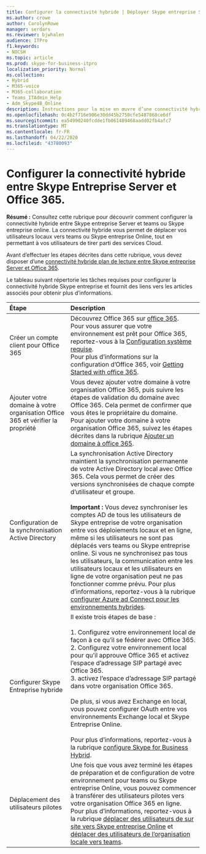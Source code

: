 ```yaml
---
title: Configurer la connectivité hybride | Déployer Skype entreprise Server 2019 Connect
ms.author: crowe
author: CarolynRowe
manager: serdars
ms.reviewer: bjwhalen
audience: ITPro
f1.keywords:
- NOCSH
ms.topic: article
ms.prod: skype-for-business-itpro
localization_priority: Normal
ms.collection:
- Hybrid
- M365-voice
- M365-collaboration
- Teams_ITAdmin_Help
- Adm_Skype4B_Online
description: Instructions pour la mise en œuvre d’une connectivité hybride entre Skype entreprise Server et Skype entreprise online.
ms.openlocfilehash: 0c4b2f716e906e30dd45b2750cfe5487868ce6df
ms.sourcegitcommit: ea54990240fcdde1fb061489468aadd02fb4afc7
ms.translationtype: MT
ms.contentlocale: fr-FR
ms.lasthandoff: 04/22/2020
ms.locfileid: "43780093"
---
```

# <a name="configure-hybrid-connectivity-between-skype-for-business-server-and-office-365"></a>Configurer la connectivité hybride entre Skype Entreprise Server et Office 365.

**Résumé :** Consultez cette rubrique pour découvrir comment configurer la connectivité hybride entre Skype entreprise Server et teams ou Skype entreprise online.  La connectivité hybride vous permet de déplacer vos utilisateurs locaux vers teams ou Skype entreprise Online, tout en permettant à vos utilisateurs de tirer parti des services Cloud.
  
Avant d’effectuer les étapes décrites dans cette rubrique, vous devez disposer d’une [connectivité hybride plan de lecture entre Skype entreprise Server et Office 365](plan-hybrid-connectivity.md).
  
Le tableau suivant répertorie les tâches requises pour configurer la connectivité hybride Skype entreprise et fournit des liens vers les articles associés pour obtenir plus d’informations.
  
|Étape|Description|
|:-----|:-----|
|Créer un compte client pour Office 365   <br/> |Découvrez Office 365 sur [office 365](https://go.microsoft.com/fwlink/p/?LinkId=254980).  <br/> Pour vous assurer que votre environnement est prêt pour Office 365, reportez-vous à la [Configuration système requise](https://products.office.com/office-system-requirements).  <br/> Pour plus d’informations sur la configuration d’Office 365, voir [Getting Started with office 365](https://go.microsoft.com/fwlink/p/?LinkId=254982).  <br/> |
|Ajouter votre domaine à votre organisation Office 365 et vérifier la propriété  <br/> | Vous devez ajouter votre domaine à votre organisation Office 365, puis suivre les étapes de validation du domaine avec Office 365. Cela permet de confirmer que vous êtes le propriétaire du domaine. <br/> Pour ajouter votre domaine à votre organisation Office 365, suivez les étapes décrites dans la rubrique [Ajouter un domaine à office 365](https://support.office.com/article/add-a-domain-to-office-365-6383f56d-3d09-4dcb-9b41-b5f5a5efd611?ui=en-US&rs=en-US&ad=US).  <br/> |
|Configuration de la synchronisation Active Directory  <br/> |La synchronisation Active Directory maintient la synchronisation permanente de votre Active Directory local avec Office 365. Cela vous permet de créer des versions synchronisées de chaque compte d’utilisateur et groupe.  <br/> <br> **Important :** Vous devez synchroniser les comptes AD de tous les utilisateurs de Skype entreprise de votre organisation entre vos déploiements locaux et en ligne, même si les utilisateurs ne sont pas déplacés vers teams ou Skype entreprise online. Si vous ne synchronisez pas tous les utilisateurs, la communication entre les utilisateurs locaux et les utilisateurs en ligne de votre organisation peut ne pas fonctionner comme prévu. Pour plus d’informations, reportez-vous à la rubrique [configurer Azure ad Connect pour les environnements hybrides](configure-azure-ad-connect.md).         |
| Configurer Skype Entreprise hybride | Il existe trois étapes de base : <br><br> 1. Configurez votre environnement local de façon à ce qu’il se fédérer avec Office 365. <br> 2. Configurez votre environnement local pour qu’il approuve Office 365 et activez l’espace d’adressage SIP partagé avec Office 365.<br> 3. activez l’espace d’adressage SIP partagé dans votre organisation Office 365. <br><br> De plus, si vous avez Exchange en local, vous pouvez configurer OAuth entre vos environnements Exchange local et Skype Entreprise Online. <br> <br>Pour plus d’informations, reportez-vous à la rubrique [configure Skype for Business Hybrid](configure-federation-with-skype-for-business-online.md).
|Déplacement des utilisateurs pilotes  <br/> |Une fois que vous avez terminé les étapes de préparation et de configuration de votre environnement pour teams ou Skype entreprise Online, vous pouvez commencer à transférer des utilisateurs pilotes vers votre organisation Office 365 en ligne. Pour plus d’informations, reportez-vous à la rubrique [déplacer des utilisateurs de sur site vers Skype entreprise Online](move-users-from-on-premises-to-skype-for-business-online.md) et [déplacer des utilisateurs de l’organisation locale vers teams](move-users-from-on-premises-to-Teams.md).  <br/> |